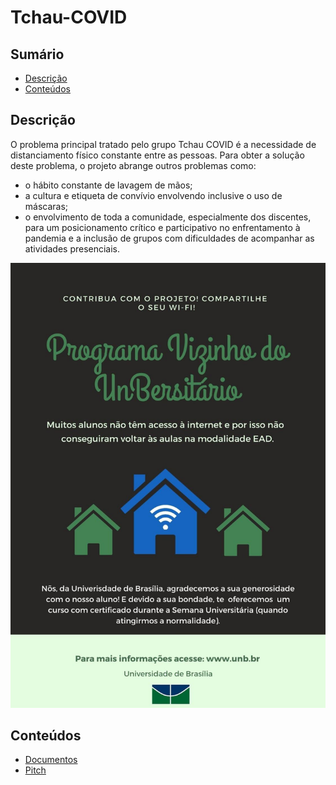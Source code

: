 # Tchau-COVID

## Sumário
* [Descrição](#descrição)
* [Conteúdos](#conteúdos)

## Descrição
O problema principal tratado pelo grupo Tchau COVID é a necessidade de distanciamento físico constante entre as pessoas. Para obter a solução deste problema, o projeto abrange outros problemas como:
* o hábito constante de lavagem de mãos;
* a cultura e etiqueta de convívio envolvendo inclusive o uso de máscaras;
* o envolvimento de toda a comunidade, especialmente dos discentes, para um posicionamento crítico e participativo no enfrentamento à pandemia e a inclusão de grupos com dificuldades de acompanhar as atividades presenciais.

<p align="center"><img src="./assets/img/flyer.png"/></p>


## Conteúdos
* [Documentos](./assets/doc/)
* [Pitch](https://youtu.be/jJtMJmJ7eEQ)
